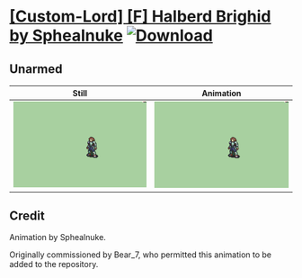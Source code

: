 # [\[Custom-Lord\] \[F\] Halberd Brighid by Sphealnuke](./) [![Download](https://img.shields.io/badge/Download--red?style=social&logo=github)](https://minhaskamal.github.io/DownGit/#/home?url=https://github.com/Klokinator/FE-Repo/tree/main/Battle%20Animations%2FLords%20-%20Vanilla%20and%20Custom%2F%5BCustom-Lord%5D%20%5BF%5D%20Halberd%20Brighid%20by%20Sphealnuke%2F8.%20Unarmed)

## Unarmed

| Still | Animation |
| :---: | :-------: |
| ![Unarmed still](./Unarmed_000.png) | ![Unarmed](./Unarmed.gif) |

## Credit

Animation by Sphealnuke.

Originally commissioned by Bear_7, who permitted this animation to be added to the repository.
